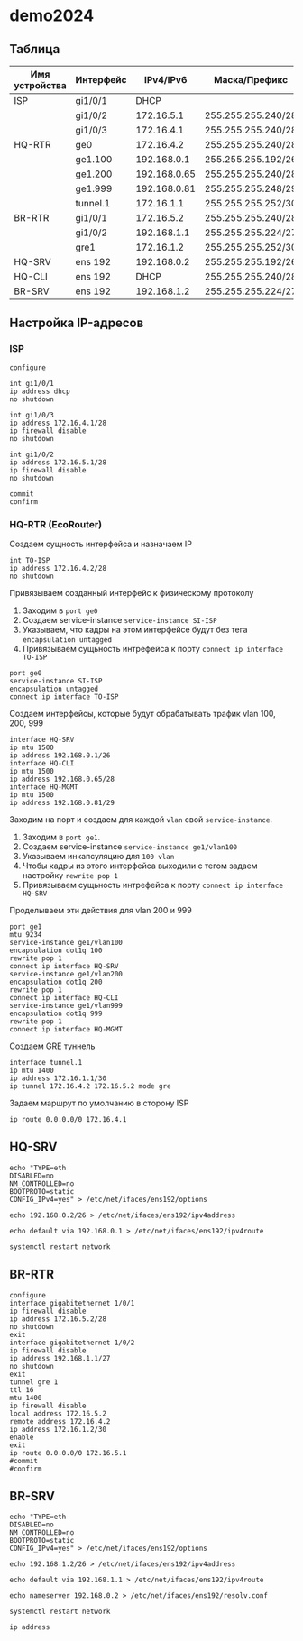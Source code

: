 # demo2024

## Таблица
| Имя устройства | Интерфейс | IPv4/IPv6     | Маска/Префикс      | Шлюз          |
| -------------  | --------- | ------------- | ------------------ | ------------- | 
| ISP            | gi1/0/1   | DHCP          |                    | DHCP          |
|                | gi1/0/2   | 172.16.5.1    | 255.255.255.240/28 |               |
|                | gi1/0/3   | 172.16.4.1    | 255.255.255.240/28 |               |
| HQ-RTR         | ge0       | 172.16.4.2    | 255.255.255.240/28 | 172.16.4.1    |
|                | ge1.100   | 192.168.0.1   | 255.255.255.192/26 |               |
|                | ge1.200   | 192.168.0.65  | 255.255.255.240/28 |               |
|                | ge1.999   | 192.168.0.81  | 255.255.255.248/29 |               |
|                | tunnel.1  | 172.16.1.1    | 255.255.255.252/30 |               |
| BR-RTR         | gi1/0/1   | 172.16.5.2    | 255.255.255.240/28 | 172.16.5.1    |
|                | gi1/0/2   | 192.168.1.1   | 255.255.255.224/27 |               |
|                | gre1      | 172.16.1.2    | 255.255.255.252/30 |               |
| HQ-SRV         | ens 192   | 192.168.0.2   | 255.255.255.192/26 | 192.168.0.1   |
| HQ-CLI         | ens 192   | DHCP          | 255.255.255.240/28 | 192.168.0.65  |
| BR-SRV         | ens 192   | 192.168.1.2   | 255.255.255.224/27 | 192.168.1.1   |

## Настройка IP-адресов
### ISP
```
configure

int gi1/0/1
ip address dhcp
no shutdown

int gi1/0/3
ip address 172.16.4.1/28
ip firewall disable
no shutdown

int gi1/0/2
ip address 172.16.5.1/28
ip firewall disable
no shutdown

commit
confirm
```
### HQ-RTR (EcoRouter)
Создаем сущность интерфейса и назначаем IP

```
int TO-ISP
ip address 172.16.4.2/28
no shutdown
```

Привязываем созданный интерфейс к физическому протоколу

1. Заходим в `port ge0`
2. Создаем service-instance `service-instance SI-ISP`
3. Указываем, что кадры на этом интерфейсе будут без тега `encapsulation untagged`
4. Привязываем сущьность интрефейса к порту `connect ip interface TO-ISP`

```
port ge0
service-instance SI-ISP
encapsulation untagged
connect ip interface TO-ISP
```

Создаем интерфейсы, которые будут обрабатывать трафик vlan 100, 200, 999

```
interface HQ-SRV
ip mtu 1500
ip address 192.168.0.1/26
interface HQ-CLI
ip mtu 1500
ip address 192.168.0.65/28
interface HQ-MGMT
ip mtu 1500
ip address 192.168.0.81/29
```

Заходим на порт и создаем для каждой `vlan` свой `service-instance`.

1. Заходим в `port ge1`.
2. Создаем service-instance `service-instance ge1/vlan100`
3. Указываем инкапсуляцию для `100 vlan`
4. Чтобы кадры из этого интерфейса выходили с тегом задаем настройку `rewrite pop 1`
5. Привязываем сущьность интрефейса к порту `connect ip interface HQ-SRV`

Проделываем эти действия для vlan 200 и 999

```
port ge1
mtu 9234
service-instance ge1/vlan100
encapsulation dot1q 100
rewrite pop 1
connect ip interface HQ-SRV
service-instance ge1/vlan200
encapsulation dot1q 200
rewrite pop 1
connect ip interface HQ-CLI
service-instance ge1/vlan999
encapsulation dot1q 999
rewrite pop 1
connect ip interface HQ-MGMT
```

Создаем GRE туннель

```
interface tunnel.1
ip mtu 1400
ip address 172.16.1.1/30
ip tunnel 172.16.4.2 172.16.5.2 mode gre
```

Задаем маршрут по умолчанию в сторону ISP

```
ip route 0.0.0.0/0 172.16.4.1
```

## HQ-SRV

```
echo "TYPE=eth
DISABLED=no
NM_CONTROLLED=no
BOOTPROTO=static
CONFIG_IPv4=yes" > /etc/net/ifaces/ens192/options
```

```
echo 192.168.0.2/26 > /etc/net/ifaces/ens192/ipv4address
```

```
echo default via 192.168.0.1 > /etc/net/ifaces/ens192/ipv4route
```

```
systemctl restart network
```

## BR-RTR

```
configure
interface gigabitethernet 1/0/1
ip firewall disable
ip address 172.16.5.2/28
no shutdown
exit
interface gigabitethernet 1/0/2
ip firewall disable
ip address 192.168.1.1/27
no shutdown
exit
tunnel gre 1
ttl 16
mtu 1400
ip firewall disable
local address 172.16.5.2
remote address 172.16.4.2
ip address 172.16.1.2/30
enable
exit
ip route 0.0.0.0/0 172.16.5.1
#commit
#confirm
```

## BR-SRV

```
echo "TYPE=eth
DISABLED=no
NM_CONTROLLED=no
BOOTPROTO=static
CONFIG_IPv4=yes" > /etc/net/ifaces/ens192/options
```

```
echo 192.168.1.2/26 > /etc/net/ifaces/ens192/ipv4address
```

```
echo default via 192.168.1.1 > /etc/net/ifaces/ens192/ipv4route
```

```
echo nameserver 192.168.0.2 > /etc/net/ifaces/ens192/resolv.conf
```

```
systemctl restart network
```

```
ip address
```
